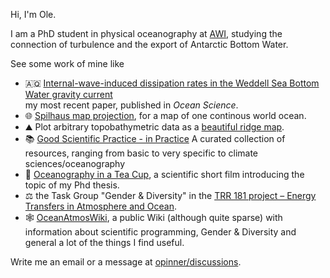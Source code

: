 Hi, I'm Ole.

I am a PhD student in physical oceanography at [AWI](https://www.awi.de/en/about-us/organisation/staff/single-view/ole-pinner.html), studying the connection of turbulence and the export of Antarctic Bottom Water. 

See some work of mine like
- 🇦🇶 [Internal-wave-induced dissipation rates in the Weddell Sea Bottom Water gravity current](https://doi.org/10.5194/egusphere-2024-2444)  
   my most recent paper, published in *Ocean Science*.
- 🌐 [Spilhaus map projection](https://github.com/opinner/spilhaus), for a map of one continous world ocean.
- ⛰️ Plot arbitrary topobathymetric data as a [beautiful ridge map](https://github.com/opinner/ridge_map).
- 📚 [Good Scientific Practice - in Practice](https://github.com/opinner/Good-Scientific-Practice-in-Practice) A curated collection of resources, ranging from basic to very specific to climate sciences/oceanography 
- 🎥 [Oceanography in a Tea Cup](https://www.youtube.com/watch?v=pPAmPI1otgs), a scientific short film introducing the topic of my Phd thesis. 
- ⚖️ the Task Group "Gender & Diversity" in the [TRR 181 project – Energy Transfers in Atmosphere and Ocean](https://www.trr-energytransfers.de/about-us).
- 🕸️ [OceanAtmosWiki](https://ocean.miraheze.org/wiki/Main_Page), a public Wiki (although quite sparse) with information about scientific programming, Gender & Diversity and general a lot of the things I find useful.

Write me an email or a message at [opinner/discussions](https://github.com/opinner/opinner/discussions).

<!--
## Hi there 👋
**opinner/opinner** is a ✨ _special_ ✨ repository because its `README.md` (this file) appears on your GitHub profile.

Here are some ideas to get you started:

- 🔭 I’m currently working on ...
- 🌱 I’m currently learning ...
- 👯 I’m looking to collaborate on ...
- 🤔 I’m looking for help with ...
- 💬 Ask me about ...
- 📫 How to reach me: ...
- 😄 Pronouns: ...
- ⚡ Fun fact: ...
-->
